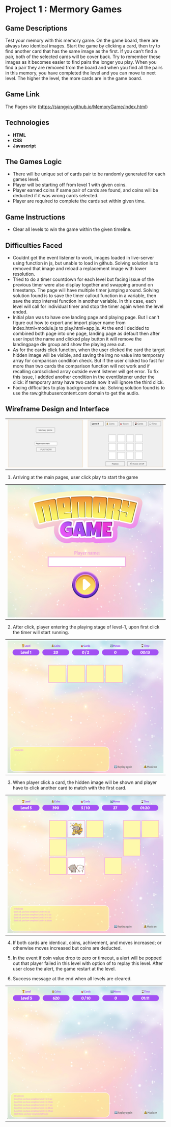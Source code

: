 # Project 1 : Mermory Games 


## Game Descriptions
Test your memory with this memory game. On the game board, there are always two identical images. Start the game by clicking a card, then try to find another card that has the same image as the first. If you can't find a pair, both of the selected cards will be cover back. Try to remember these images as it becomes easier to find pairs the longer you play. When you find a pair they are removed from the board and when you find all the pairs in this memory, you have completed the level and you can move to next level. The higher the level, the more cards are in the game board. 

## Game Link

The Pages site (https://siangyin.github.io/MemoryGame/index.html)


## Technologies
* **HTML**
* **CSS**
* **Javascript**


## The Games Logic 
* There will be unique set of cards pair to be randomly generated for each games level. 
* Player will be starting off from level 1 with given coins.
* Player earned coins if same pair of cards are found, and coins will be deducted if it was wrong cards selected.
* Player are required to complete the cards set within given time.


## Game Instructions
* Clear all levels to win the game within the given timeline.


## Difficulties Faced
* Couldnt get the event listener to work, images loaded in live-server using function in js, but unable to load in github. Solving solution is to removed that image and reload a replacement image with lower resolution.
* Tried to do a timer countdown for each level but facing issue of the previous timer were also display together and swapping around on timestamp. The page will have multiple timer jumping around. Solving solution found is to save the timer callout function in a variable, then save the stop interval function in another variable. In this case, each level will call for individual timer and stop the timer again when the level ended.
* Initial plan was to have one landing page and playing page. But I can't figure out how to export and import player name from index.html+module.js to play.html+app.js. At the end I decided to combined both page into one page, landing page as default then after user input the name and clicked play button it will remove the landingpage div group and show the playing area out. 
* As for the cards click function, when the user clicked the card the target hidden image will be visible, and saving the img no value into temporary array for comparison condition check. But if the user clicked too fast for more than two cards the comparison function will not work and if recalling cardsclicked array outside event listener will get error. To fix this issue, I addded another condition in the eventlistener under the click: if temporary array have two cards now it will ignore the third click.
* Facing difficulties to play background music. Solving solution found is to use the raw.githubusercontent.com domain to get the audio. 


## Wireframe Design and Interface
<table><tr>
 <td>
 <img src="https://github.com/siangyin/MemoryGame/blob/main/images/visualinterface/mainpg.png"/>
</td>
 <td>
 <img src="https://github.com/siangyin/MemoryGame/blob/main/images/visualinterface/playpg.png"/>
</td>
 </tr></table>

1. Arriving at the main pages, user click play to start the game
<table><tr><td>
 <img src="https://github.com/siangyin/MemoryGame/blob/main/images/visualinterface/landingpage.png"/>
</td></tr></table>

2. After click, player entering the playing stage of level-1, upon first click the timer will start running.
<table><tr><td>
 <img src="https://github.com/siangyin/MemoryGame/blob/main/images/visualinterface/playingL1.png"/>
</td></tr></table>

3. When player click a card, the hidden image will be shown and player have to click another card to match with the first card.
<table><tr><td>
 <img src="https://github.com/siangyin/MemoryGame/blob/main/images/visualinterface/playingL5.png"/>
</td></tr></table>

4. If both cards are identical, coins, achivement, and moves increased; or otherwise moves increased but coins are deducted.

5. In the event if coin value drop to zero or timeout, a alert will be popped out that player failed in this level with option of to replay this level. After user close the alert, the game restart at the level. 

6. Success message at the end when all levels are cleared.
<table><tr><td>
 <img src="https://github.com/siangyin/MemoryGame/blob/main/images/visualinterface/completegame.png"/>
</td></tr></table>




            
      

